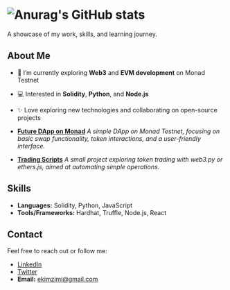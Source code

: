 # ![Anurag's GitHub stats](https://github-readme-stats.vercel.app/api?username=Jiramet&show_icons=true&theme=radical)

A showcase of my work, skills, and learning journey.

## About Me
- 🌱 I’m currently exploring **Web3** and **EVM development** on Monad Testnet
- 💻 Interested in **Solidity**, **Python**, and **Node.js**
- ✨ Love exploring new technologies and collaborating on open-source projects

- **[Future DApp on Monad](https://github.com/Kimzimi/future-dapp-monad)**
  *A simple DApp on Monad Testnet, focusing on basic swap functionality, token interactions, and a user-friendly interface.*

- **[Trading Scripts](https://github.com/Kimzimi/trading-scripts)**
  *A small project exploring token trading with web3.py or ethers.js, aimed at automating simple operations.*
  

## Skills
- **Languages:** Solidity, Python, JavaScript
- **Tools/Frameworks:** Hardhat, Truffle, Node.js, React

## Contact
Feel free to reach out or follow me:
- [LinkedIn](https://www.linkedin.com/in/kimzimi)  
- [Twitter](https://twitter.com/unsojp888)  
- **Email:** ekimzimi@gmail.com
